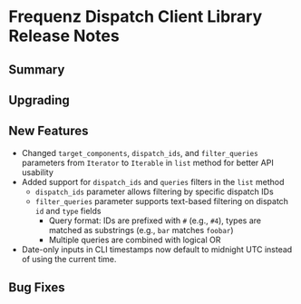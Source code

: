 # Frequenz Dispatch Client Library Release Notes

## Summary

<!-- Here goes a general summary of what this release is about -->

## Upgrading

<!-- Here goes notes on how to upgrade from previous versions, including deprecations and what they should be replaced with -->

## New Features

* Changed `target_components`, `dispatch_ids`, and `filter_queries` parameters from `Iterator` to `Iterable` in `list` method for better API usability
* Added support for `dispatch_ids` and `queries` filters in the `list` method
  - `dispatch_ids` parameter allows filtering by specific dispatch IDs
  - `filter_queries` parameter supports text-based filtering on dispatch `id` and `type` fields
      - Query format: IDs are prefixed with `#` (e.g., `#4`), types are matched as substrings (e.g., `bar` matches `foobar`)
      - Multiple queries are combined with logical OR
* Date-only inputs in CLI timestamps now default to midnight UTC instead of using the current time.

## Bug Fixes
